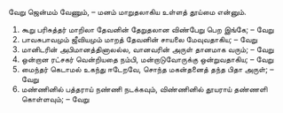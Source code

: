 

வேறு ஜென்மம் வேணும், – மனம்
மாறுதலாகிய உள்ளத் தூய்மை என்னும்.
1. கூறு பரிசுத்தர் மாறிலா தேவனின்
தேறுதலான விண்பேறு பெற இங்கே; – வேறு
2. பாவசுபாவமும் ஜீவியமும் மாறத்
தேவனின் சாயலை மேவுவதாகிய; – வேறு
3. மானிடரின் அபிமானத்தினாலல்ல,
வானவரின் அருள் தானமாக வரும்; – வேறு
4. ஒன்றான ரட்சகர் வென்றியதை நம்பி,
மன்றாடுவோருக்கு ஒன்றுவதாகிய; – வேறு
5. மைந்தர் கெடாமல் உகந்து ஈடேறவே,
சொந்த மகன்தனைத் தந்த பிதா அருள்; – வேறு
6. மண்ணினில் பத்தராய் நண்ணி நடக்கவும்,
விண்ணினில் தூயராய் தண்ணளி கொள்ளவும்; – வேறு


